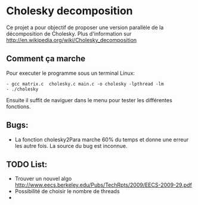 Cholesky decomposition
======================

Ce projet a pour objectif de proposer une version parallèle de la décomposition de Cholesky. Plus d'information sur http://en.wikipedia.org/wiki/Cholesky_decomposition


## Comment ça marche

Pour executer le programme sous un terminal Linux:

```
- gcc matrix.c  cholesky.c main.c -o cholesky -lpthread -lm
- ./cholesky
```

Ensuite il suffit de naviguer dans le menu pour tester les différentes fonctions.

## Bugs:

- La fonction cholesky2Para marche 60% du temps et donne une erreur les autre fois. La source du bug est inconnue.


## TODO List:

- Trouver un nouvel algo http://www.eecs.berkeley.edu/Pubs/TechRpts/2009/EECS-2009-29.pdf
- Possibilité de choisir le nombre de threads
- 
